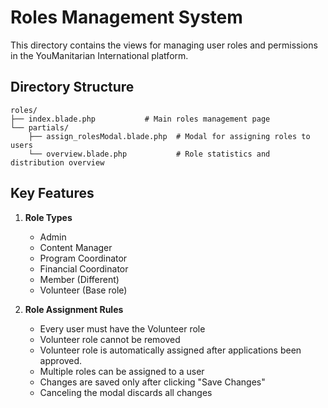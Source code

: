 # Roles Management System

This directory contains the views for managing user roles and permissions in the YouManitarian International platform.

## Directory Structure

```
roles/
├── index.blade.php           # Main roles management page
└── partials/
    ├── assign_rolesModal.blade.php  # Modal for assigning roles to users
    └── overview.blade.php           # Role statistics and distribution overview
```

## Key Features

1. **Role Types**
   - Admin
   - Content Manager
   - Program Coordinator
   - Financial Coordinator
   - Member (Different)
   - Volunteer (Base role)

2. **Role Assignment Rules**
   - Every user must have the Volunteer role
   - Volunteer role cannot be removed
   - Volunteer role is automatically assigned after applications been approved. 
   - Multiple roles can be assigned to a user
   - Changes are saved only after clicking "Save Changes"
   - Canceling the modal discards all changes
